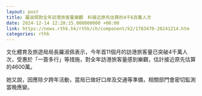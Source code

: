 ```yaml
---
layout: post
title: 羅淑佩對全年訪港旅客量樂觀　料接近原先估算的4千6百萬人次
date: 2024-12-14 12:28:15.000000000 +08:00
link: https://news.rthk.hk/rthk/ch/component/k2/1783470-20241214.htm
categories: rthk
---
```


文化體育及旅遊局局長羅淑佩表示，今年首11個月的訪港旅客量已突破4千萬人次，受惠於「一簽多行」等措施，對全年訪港旅客量感到樂觀，估計接近原先估算的4600萬。

她又說，因應除夕跨年活動，當局已做好口岸及交通等準備，相關部門會密切監測當晚應變。
